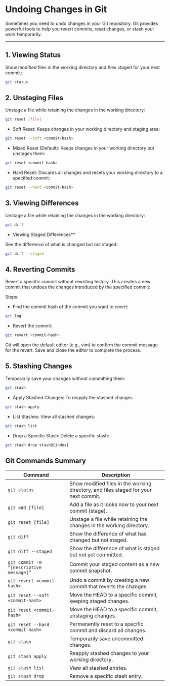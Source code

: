# Undoing Changes in Git

Sometimes you need to undo changes in your Git repository. Git provides powerful tools to help you revert commits, reset changes, or stash your work temporarily.

---

## **1. Viewing Status**
Show modified files in the working directory and files staged for your next commit:
```bash
git status
```

## **2. Unstaging Files**
Unstage a file while retaining the changes in the working directory:

```bash
git reset [file]

```
- Soft Reset:
Keeps changes in your working directory and staging area:
```bash
git reset --soft <commit-hash>

```

-  Mixed Reset (Default):
Keeps changes in your working directory but unstages them:
```bash
git reset <commit-hash>

```
-  Hard Reset:
Discards all changes and resets your working directory to a specified commit:
```bash
git reset --hard <commit-hash>
```

## **3. Viewing Differences**
Unstage a file while retaining the changes in the working directory:

```bash
git diff

```
- Viewing Staged Differences**

See the difference of what is changed but not staged:
```bash
git diff --staged
```

## **4. Reverting Commits**

Revert a specific commit without rewriting history. This creates a new commit that undoes the changes introduced by the specified commit:

Steps:
- Find the commit hash of the commit you want to revert:
```bash
git log
```
- Revert the commit:

```bash
git revert <commit-hash>
```
Git will open the default editor (e.g., vim) to confirm the commit message for the revert. Save and close the editor to complete the process.


## **5. Stashing Changes**
Temporarily save your changes without committing them:
```bash
git stash
```
- Apply Stashed Changes:
To reapply the stashed changes
```bash
git stash apply
```

- List Stashes:
View all stashed changes:
```bash
git stash list
```
- Drop a Specific Stash:
Delete a specific stash:
```bash
git stash drop stash@{index}
```

## Git Commands Summary

| **Command**                         | **Description**                                                                       |
|-------------------------------------|---------------------------------------------------------------------------------------|
| `git status`                        | Show modified files in the working directory, and files staged for your next commit.  |
| `git add [file]`                    | Add a file as it looks now to your next commit (stage).                               |
| `git reset [file]`                  | Unstage a file while retaining the changes in the working directory.                  |
| `git diff`                          | Show the difference of what has changed but not staged.                               |
| `git diff --staged`                 | Show the difference of what is staged but not yet committed.                          |
| `git commit -m “[descriptive message]”` | Commit your staged content as a new commit snapshot.                                 |
| `git revert <commit-hash>`          | Undo a commit by creating a new commit that reverts the changes.                      |
| `git reset --soft <commit-hash>`    | Move the HEAD to a specific commit, keeping staged changes.                           |
| `git reset <commit-hash>`           | Move the HEAD to a specific commit, unstaging changes.                                |
| `git reset --hard <commit-hash>`    | Permanently reset to a specific commit and discard all changes.                       |
| `git stash`                         | Temporarily save uncommitted changes.                                                |
| `git stash apply`                   | Reapply stashed changes to your working directory.                                    |
| `git stash list`                    | View all stashed entries.                                                            |
| `git stash drop`                    | Remove a specific stash entry.                                                       |
